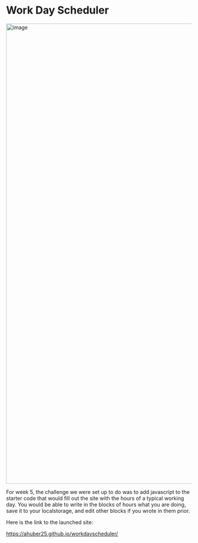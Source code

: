 # Work Day Scheduler

<img width="1246" alt="image" src="https://user-images.githubusercontent.com/104536689/194918167-27d380d0-bb98-4810-807c-5981bfd3acf6.png">


For week 5, the challenge we were set up to do was to add javascript to the starter code  that would fill out the site with the hours of a typical working day. You would be able to write in the blocks of hours what you are doing, save it to your localstorage, and edit other blocks if you wrote in them prior.

Here is the link to the launched site:

https://ahuber25.github.io/workdayscheduler/

